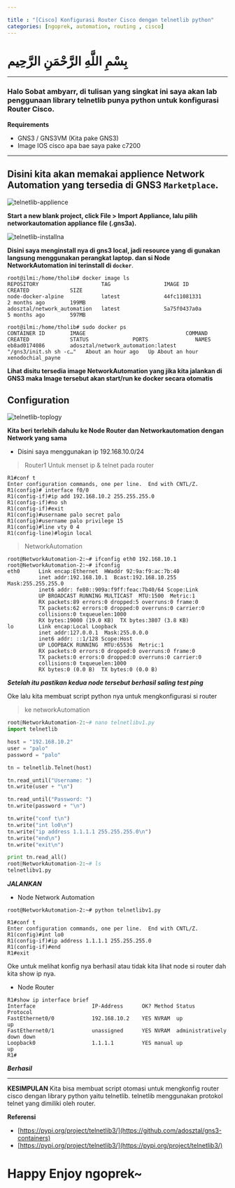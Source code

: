 ```yaml
---

title : "[Cisco] Konfigurasi Router Cisco dengan telnetlib python"
categories: [ngoprek, automation, routing , cisco]
---
```

# بِسْمِ اللَّهِ الرَّحْمَنِ الرَّحِيم
---

### Halo Sobat ambyarr, di tulisan yang singkat ini saya akan lab penggunaan library telnetlib punya python untuk konfigurasi Router Cisco.


**Requirements**
* GNS3 / GNS3VM (Kita pake GNS3)
* Image IOS cisco apa bae saya pake c7200

---

## Disini kita akan memakai applience Network Automation yang tersedia di GNS3 `Marketplace`.

![telnetlib-applience](https://raw.githubusercontent.com/ammarun11/ammarun11.github.io/master/static/img/_posts/telnetlib-applience-automation.png)

**Start a new blank project, click File > Import Appliance, lalu pilih networkautomation appliance file (.gns3a).**


![telnetlib-installna](https://raw.githubusercontent.com/ammarun11/ammarun11.github.io/master/static/img/_posts/telnetlib-installNA.png)


**Disini saya menginstall nya di gns3 local, jadi resource yang di gunakan langsung menggunakan perangkat laptop. dan si Node NetworkAutomation ini terinstall di `docker`**.

```shell
root@ilmi:/home/tholib# docker image ls
REPOSITORY                    TAG                 IMAGE ID            CREATED             SIZE
node-docker-alpine            latest              44fc11081331        2 months ago        199MB
adosztal/network_automation   latest              5a75f0437a0a        5 months ago        597MB

root@ilmi:/home/tholib# sudo docker ps
CONTAINER ID        IMAGE                                COMMAND                  CREATED             STATUS              PORTS               NAMES
eb8ad0174086        adosztal/network_automation:latest   "/gns3/init.sh sh -c…"   About an hour ago   Up About an hour                        xenodochial_payne
```

**Lihat disitu tersedia image NetworkAutomation yang jika kita jalankan di GNS3 maka Image tersebut akan start/run ke docker secara otomatis**

## **Configuration**


![telnetlib-toplogy](https://raw.githubusercontent.com/ammarun11/ammarun11.github.io/master/static/img/_posts/telentlib-toplogy.png)

**Kita beri terlebih dahulu ke Node Router dan Networkautomation dengan Network yang sama**

* Disini saya menggunakan ip 192.168.10.0/24

>Router1 Untuk menset ip & telnet pada router 
```shell
R1#conf t
Enter configuration commands, one per line.  End with CNTL/Z.
R1(config)# interface f0/0
R1(config-if)#ip add 192.168.10.2 255.255.255.0
R1(config-if)#no sh
R1(config-if)#exit
R1(config)#username palo secret palo
R1(config)#username palo privilege 15
R1(config)#line vty 0 4
R1(config-line)#login local
```

>NetworkAutomation
```shell
root@NetworkAutomation-2:~# ifconfig eth0 192.168.10.1
root@NetworkAutomation-2:~# ifconfig
eth0      Link encap:Ethernet  HWaddr 92:9a:f9:ac:7b:40  
          inet addr:192.168.10.1  Bcast:192.168.10.255  Mask:255.255.255.0
          inet6 addr: fe80::909a:f9ff:feac:7b40/64 Scope:Link
          UP BROADCAST RUNNING MULTICAST  MTU:1500  Metric:1
          RX packets:89 errors:0 dropped:5 overruns:0 frame:0
          TX packets:62 errors:0 dropped:0 overruns:0 carrier:0
          collisions:0 txqueuelen:1000 
          RX bytes:19000 (19.0 KB)  TX bytes:3807 (3.8 KB)
lo        Link encap:Local Loopback  
          inet addr:127.0.0.1  Mask:255.0.0.0
          inet6 addr: ::1/128 Scope:Host
          UP LOOPBACK RUNNING  MTU:65536  Metric:1
          RX packets:0 errors:0 dropped:0 overruns:0 frame:0
          TX packets:0 errors:0 dropped:0 overruns:0 carrier:0
          collisions:0 txqueuelen:1000 
          RX bytes:0 (0.0 B)  TX bytes:0 (0.0 B)
```

***Setelah itu pastikan kedua node tersebut berhasil saling test ping***

Oke lalu kita membuat script python nya untuk mengkonfigurasi si router

>ke networkAutomation

```python
root@NetworkAutomation-2:~# nano telnetlibv1.py
import telnetlib

host = "192.168.10.2"
user = "palo"
password = "palo"

tn = telnetlib.Telnet(host)

tn.read_until("Username: ")
tn.write(user + "\n")

tn.read_until("Password: ")
tn.write(password + "\n")

tn.write("conf t\n")
tn.write("int lo0\n")
tn.write("ip address 1.1.1.1 255.255.255.0\n")
tn.write("end\n")
tn.write("exit\n")

print tn.read_all() 
root@NetworkAutomation-2:~# ls
telnetlibv1.py
```

***JALANKAN***

* Node Network Automation

```shell
root@NetworkAutomation-2:~# python telnetlibv1.py 

R1#conf t
Enter configuration commands, one per line.  End with CNTL/Z.
R1(config)#int lo0
R1(config-if)#ip address 1.1.1.1 255.255.255.0
R1(config-if)#end
R1#exit
```

Oke untuk melihat konfig nya berhasil atau tidak kita lihat node si router dah kita show ip nya.

* Node Router

```shell
R1#show ip interface brief 
Interface                  IP-Address      OK? Method Status                Protocol
FastEthernet0/0            192.168.10.2    YES NVRAM  up                    up      
FastEthernet0/1            unassigned      YES NVRAM  administratively down down        
Loopback0                  1.1.1.1         YES manual up                    up      
R1#
```

***Berhasil***

---
**KESIMPULAN**
Kita bisa membuat script otomasi untuk mengkonfig router cisco dengan library python yaitu telnetlib. telnetlib menggunakan protokol telnet yang dimiliki oleh router.



**Referensi**
* [https://pypi.org/project/telnetlib3/](https://github.com/adosztal/gns3-containers)
* [https://pypi.org/project/telnetlib3/](https://pypi.org/project/telnetlib3/)




# Happy Enjoy ngoprek~
